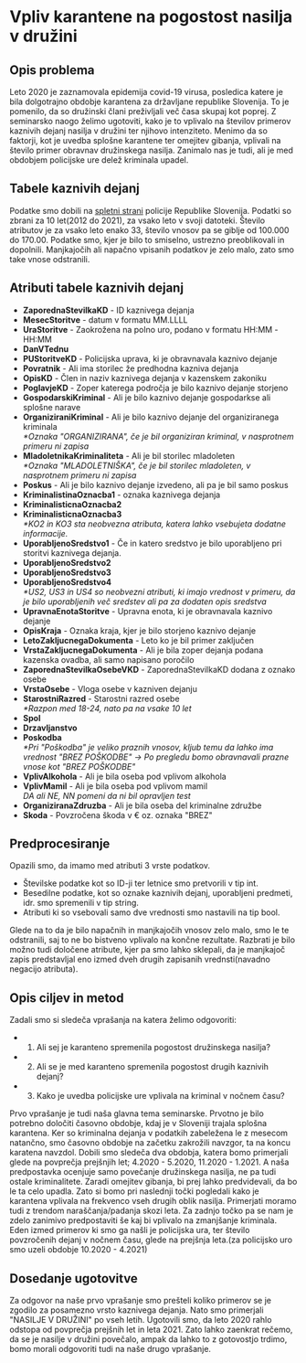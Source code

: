 # Vpliv karantene na pogostost nasilja v družini

## Opis problema
Leto 2020 je zaznamovala epidemija covid-19 virusa, posledica katere je bila dolgotrajno obdobje karantena za državljane republike Slovenija. To je pomenilo, da so družinski člani preživljali več časa skupaj kot poprej. Z seminarsko naogo želimo ugotoviti, kako je to vplivalo na številov primerov kaznivih dejanj nasilja v družini ter njihovo intenziteto. Menimo da so faktorji, kot je uvedba splošne karantene ter omejitev gibanja, vplivali na število primer obravnav družinskega nasilja. Zanimalo nas je tudi, ali je med obdobjem policijske ure delež kriminala upadel.

## Tabele kaznivih dejanj
Podatke smo dobili na <a href="https://www.policija.si/o-slovenski-policiji/statistika/kriminaliteta">spletni strani</a> policije Republike Slovenija. Podatki so zbrani za 10 let(2012 do 2021), za vsako leto v svoji datoteki. Število atributov je za vsako leto enako 33, število vnosov pa se giblje od 100.000 do 170.00. Podatke smo, kjer je bilo to smiselno, ustrezno preoblikovali in dopolnili. Manjkajočih ali napačno vpisanih podatkov je zelo malo, zato smo take vnose odstranili.

## Atributi tabele kaznivih dejanj

- **ZaporednaStevilkaKD** - ID kaznivega dejanja
- **MesecStoritve** - datum v formatu MM.LLLL
- **UraStoritve** - Zaokrožena na polno uro, podano v formatu HH:MM -HH:MM
- **DanVTednu**
- **PUStoritveKD** - Policijska uprava, ki je obravnavala kaznivo dejanje
- **Povratnik**  - Ali ima storilec že predhodna kazniva dejanja
- **OpisKD** - Člen in naziv kaznivega dejanja v kazenskem zakoniku
- **PoglavjeKD** - Zoper katerega področja je bilo kaznivo dejanje storjeno
- **GospodarskiKriminal** - Ali je bilo kaznivo dejanje gospodarkse ali splošne narave
- **OrganiziraniKriminal** - Ali je bilo kaznivo dejanje del organiziranega kriminala
<br>*&ast;Oznaka "ORGANIZIRANA", če je bil organiziran kriminal, v nasprotnem primeru ni zapisa*
- **MladoletnikaKriminaliteta** - Ali je bil storilec mladoleten
<br>*&ast;Oznaka "MLADOLETNIŠKA", če je bil storilec mladoleten, v nasprotnem primeru ni zapisa*
- **Poskus** - Ali je bilo kaznivo dejanje izvedeno, ali pa je bil samo poskus
- **KriminalistinaOznacba1** - oznaka kaznivega dejanja
- **KriminalisticnaOznacba2**
- **KriminalisticnaOznacba3**
<br>*&ast;KO2 in KO3 sta neobvezna atributa, katera lahko vsebujeta dodatne informacije.*
- **UporabljenoSredstvo1** - Če in katero sredstvo je bilo uporabljeno pri storitvi kaznivega dejanja.
- **UporabljenoSredstvo2**
- **UporabljenoSredstvo3**
- **UporabljenoSredstvo4**
<br>*&ast;US2, US3 in US4 so neobvezni atributi, ki imajo vrednost v primeru, da je bilo uporabljenih več sredstev ali pa za dodaten opis sredstva*
- **UpravnaEnotaStoritve** - Upravna enota, ki je obravnavala kaznivo dejanje
- **OpisKraja** - Oznaka kraja, kjer je bilo storjeno kaznivo dejanje
- **LetoZakljucnegaDokumenta** - Leto ko je bil primer zaključen
- **VrstaZakljucnegaDokumenta** - Ali je bila zoper dejanja podana kazenska ovadba, ali samo napisano poročilo
- **ZaporednaStevilkaOsebeVKD** - ZaporednaStevilkaKD dodana z oznako osebe
- **VrstaOsebe** - Vloga osebe v kazniven dejanju
- **StarostniRazred** - Starostni razred osebe
<br>*&ast;Razpon med 18-24, nato pa na vsake 10 let*
- **Spol**
- **Drzavljanstvo**
- **Poskodba**
<br>*&ast;Pri "Poškodba" je veliko praznih vnosov, kljub temu da lahko ima vrednost "BREZ POŠKODBE" -> Po pregledu bomo obravnavali prazne vnose kot "BREZ POŠKODBE"*
- **VplivAlkohola** - Ali je bila oseba pod vplivom alkohola
- **VplivMamil** - Ali je bila oseba pod vplivom mamil
<br>*DA ali NE, NN pomeni da ni bil opravljen test*
- **OrganiziranaZdruzba** - Ali je bila oseba del kriminalne združbe
- **Skoda** - Povzročena škoda v € oz. oznaka "BREZ"

## Predprocesiranje

Opazili smo, da imamo med atributi 3 vrste podatkov.
- Številske podatke kot so ID-ji ter letnice smo pretvorili v tip int.
- Besedilne podatke, kot so oznake kaznivih dejanj, uporabljeni predmeti, idr. smo spremenili v tip string.
- Atributi ki so vsebovali samo dve vrednosti smo nastavili na tip bool.

Glede na to da je bilo napačnih in manjkajočih vnosov zelo malo, smo le te odstranili, saj to ne bo bistveno vplivalo na končne rezultate. Razbrati je bilo možno tudi določene atribute, kjer pa smo lahko sklepali, da je manjkajoč zapis predstavljal eno izmed dveh drugih zapisanih vrednsti(navadno negacijo atributa).

## Opis ciljev in metod

Zadali smo si sledeča vprašanja na katera želimo odgovoriti:
- 1. Ali sej je karanteno spremenila pogostost družinskega nasilja?
- 2. Ali se je med karanteno spremenila pogostost drugih kaznivih dejanj?
- 3. Kako je uvedba policijske ure vplivala na kriminal v nočnem času?

Prvo vprašanje je tudi naša glavna tema seminarske. Prvotno je bilo potrebno določiti časovno obdobje, kdaj je v Sloveniji trajala splošna karantena. Ker so kriminalna dejanja v podatkih zabeležena le z mesecom natančno, smo časovno obdobje na začetku zakrožili navzgor, ta na koncu karatena navzdol. Dobili smo sledeča dva obdobja, katera bomo primerjali glede na povprečja prejšnjih let;  4.2020 - 5.2020, 11.2020 - 1.2021. 
A naša predpostavka ocenjuje samo povečanje družinskega nasilja, ne pa tudi ostale kriminalitete. Zaradi omejitev gibanja, bi prej lahko predvidevali, da bo le ta celo upadla. Zato si bomo pri naslednji točki pogledali kako je karantena vplivala na frekvenco vseh drugih oblik nasilja. Primerjati moramo tudi z trendom naraščanja/padanja skozi leta.
Za zadnjo točko pa se nam je zdelo zanimivo predpostaviti še kaj bi vplivalo na zmanjšanje kriminala. Eden izmed primerov ki smo ga našli je policijska ura, ter število povzročenih dejanj v nočnem času, glede na prejšnja leta.(za policijsko uro smo uzeli obdobje 10.2020 - 4.2021)


## Dosedanje ugotovitve

Za odgovor na naše prvo vprašanje smo prešteli koliko primerov se je zgodilo za posamezno vrsto kaznivega dejanja. Nato smo primerjali "NASILJE V DRUŽINI" po vseh letih. Ugotovili smo, da leto 2020 rahlo odstopa od povprečja prejšnih let in leta 2021. Zato lahko zaenkrat rečemo, da se je nasilje v družini povečalo, ampak da lahko to z gotovostjo trdimo, bomo morali odgovoriti tudi na naše drugo vprašanje.
